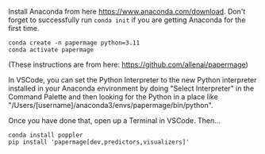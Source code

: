 Install Anaconda from here https://www.anaconda.com/download.
Don't forget to successfully run `conda init` if you are getting Anaconda for the first time.

```
conda create -n papermage python=3.11
conda activate papermage
```

(These instructions are from here: https://github.com/allenai/papermage)

In VSCode, you can set the Python Interpreter to the new Python interpreter installed in your Anaconda environment by doing "Select Interpreter" in the Command Palette and then looking for the Python in a place like "/Users/[username]/anaconda3/envs/papermage/bin/python".

Once you have done that, open up a Terminal in VSCode. Then...

```
conda install poppler
pip install 'papermage[dev,predictors,visualizers]'
```